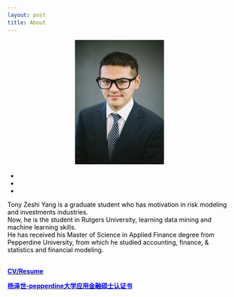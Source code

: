 ```yaml
---
layout: post
title: About 
---
```


<center>
<img src="/images/header_zeshiyang.jpg", width="200" height="280">
</center>

<p>
<center>
    <ul class="navigation-bar">
            <li><a href="https://github.com/YANGZSHI68"><i class='fa fa-github-alt'></i></a></li>  
            <li><a href="https://twitter.com/yangzeshi"><i class="fa fa-twitter"></i></a></li>
            <li><a href="https://www.linkedin.com/in/tony-zeshi-yang/"><i class='fa fa-linkedin'></i></a></li>
    </ul>
</center>
</p>
<p  style="color:#000000">
   Tony Zeshi Yang is a graduate student who has motivation in risk modeling and investments industries. <br>
   Now, he is the student in Rutgers University, learning data mining and machine learning skills.<br>
   He has received his Master of Science in Applied Finance degree from Pepperdine University, from which he studied accounting, finance, & statistics and financial modeling.<br><br> 
</p>    
   <a href="/images/Tony-zeshi Yang resume.pdf"> <p  style="color:blue;"><b>CV/Resume</b></p></a>
   <a href="/images/杨泽世-pepperdine认证书.pdf"> <p  style="color:blue;"><b>杨泽世-pepperdine大学应用金融硕士认证书</b></p></a>


